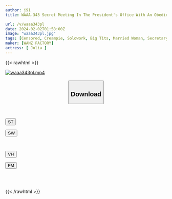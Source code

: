 ```yaml
---
author: j91
title: WAAA-343 Secret Meeting In The President's Office With An Obedient Married Secretary. Breast Sucking During The Day, Pantyhose Torn, Adulterous Creampie Sex JULIA

url: /v/waaa343pl
date: 2024-02-02T01:58:00Z
image: "waaa343pl.jpg"
tags: [Censored, Creampie, Solowork, Big Tits, Married Woman, Secretary, Cuckold	]
maker: [WANZ FACTORY]
actress: [ Julia ]
---
```



{{< rawhtml >}}

<div class="video" data-videoid="88mDQ4VVGRtoAVR">
    <a href="javascript:;">
        <img src="/v/waaa343pl/waaa343pl.jpg" width="WIDTH" height="HEIGHT" alt="waaa343pl.mp4" loading="lazy">
    </a>
</div>

<script type="text/javascript" src="https://j91.asia/asset/on-demand-st.js"></script>

<br>
  <link rel="stylesheet" href="https://j91.asia/asset/bs5.css">
  
  <center>
  <button class="btn btn-primary" type="button" data-bs-toggle="collapse" data-bs-target=".multi-collapse" aria-expanded="false" aria-controls="multiCollapseExample1 multiCollapseExample2"><h2>Download</h2></button></center>
</p>
<div class="row">
  <div class="col">
    <div class="collapse multi-collapse" id="multiCollapseExample1">
      <div class="card card-body">
	      	      <br>
<div class="buttons">  
<p><a href="https://streamtape.to/v/88mDQ4VVGRtoAVR" target="_blank"><button class="btn-hover color-3"><i class="fa fa-download"></i> ST</button></a></p>
<p><a href="https://flaswish.com/2bcn78db7c10" target="_blank"><button class="btn-hover color-2"><i class="fa fa-download"></i> SW</button></a></p></div>
    </div>
  </div>
</div>
  <div class="col">
    <div class="collapse multi-collapse" id="multiCollapseExample2">
      <div class="card card-body">
	      <br>
<div class="buttons">
<p><a href="javascript:;" target="_blank"><button class="btn-hover color-9"><i class="fa fa-download"></i> VH</button></a></p>
<p><a href="javascript:;" target="_blank"><button class="btn-hover color-8"><i class="fa fa-download"></i> FM</button></a></p></div>
<br><br>
      </div>
    </div>
  </div>
</div>

{{< /rawhtml >}}